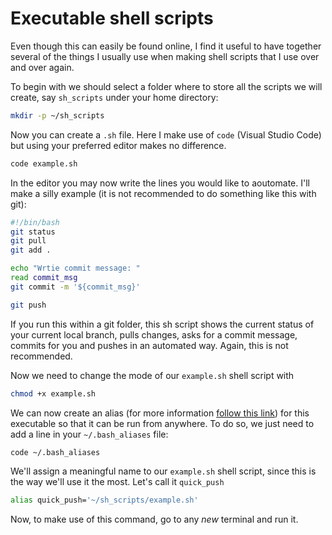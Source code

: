 # Executable shell scripts
Even though this can easily be found online, I find it useful to have together several of the things I usually use when making shell scripts that I use over and over again.

To begin with we should select a folder where to store all the scripts we will create, say `sh_scripts` under your home directory:

```bash
mkdir -p ~/sh_scripts
```

Now you can create a `.sh` file. Here I make use of `code` (Visual Studio Code) but using your preferred editor makes no
 difference. 
```bash
code example.sh
```

In the editor you may now write the lines you would like to aoutomate. I'll make a silly example (it is not recommended
to do something like this with git):
```bash
#!/bin/bash
git status
git pull
git add .

echo "Wrtie commit message: "
read commit_msg
git commit -m '${commit_msg}'

git push
```

If you run this within a git folder, this sh script shows the current status of your current local branch,
pulls changes, asks for a commit message, commits for you and pushes in an automated way. Again, this is not
recommended.

Now we need to change the mode of our `example.sh` shell script with

```bash
chmod +x example.sh
```

We can now create an alias (for more information [follow this link](https://askubuntu.com/questions/1414/how-to-create-a-permanent-alias)) for this executable so that it can be run from anywhere. To do so, we just need to add a line in your `~/.bash_aliases` file:

```bash
code ~/.bash_aliases
```

We'll assign a meaningful name to our `example.sh` shell script, since this is the way we'll use it the most. 
Let's call it `quick_push`

```bash
alias quick_push='~/sh_scripts/example.sh'
```

Now, to make use of this command, go to any *new* terminal and run it.